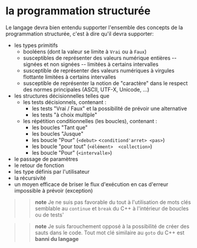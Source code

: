<a id="top"></a>
<a id="structured" ></a>
# la programmation structurée

Le langage devra bien entendu supporter l'ensemble des concepts de la
programmation structurée, c'est à dire qu'il devra supporter:

- les types primitifs
    - booléens (dont la valeur se limite à `Vrai` ou à `Faux`)
    - susceptibles de représenter des valeurs numérique entières --
      signées et non signées -- limitées à certains intervalles
    - susceptible de représenter des valeurs numériques à virgules flottante
      limitées à certains intervalles
    - susceptible de représenter la notion de "caractère" dans le respect
      des normes principales (ASCII, UTF-X, Unicode, ...)
- les structures décisionnelles telles que
    - les tests décisionnels, contenant :
        - les tests "Vrai / Faux" et la possibilité de prévoir une alternative
        - les tests "à choix multiple"
    - les répétition conditionnelles (les boucles), contenant :
        - les boucles "Tant que"
        - les boucles "Jusque"
        - les boucle "Pour" (`<debut>` <`conditiond'arret> <pas>`)
        - les boucle "pour tout" (`<élément>  <collection>`)
        - les boucle "Pour" (`<intervalle>`)
- le passage de paramètres
- le retour de fonction
- les type définis par l'utilisateur
- la récursivité
- un moyen efficace de briser le flux d'exécution en cas d'erreur impossible
  à prévoir (exception)

>> **note** Je ne suis pas favorable du tout à l'utilisation de mots clés
   semblable au `continue` et `break` du C++ à l'intérieur de boucles ou
   de tests'

>> **note** Je suis farouchement opposé à la possibilité de créer des sauts
   dans le code.  Tout mot clé similaire au `goto` du C++ est **banni du
   langage**
